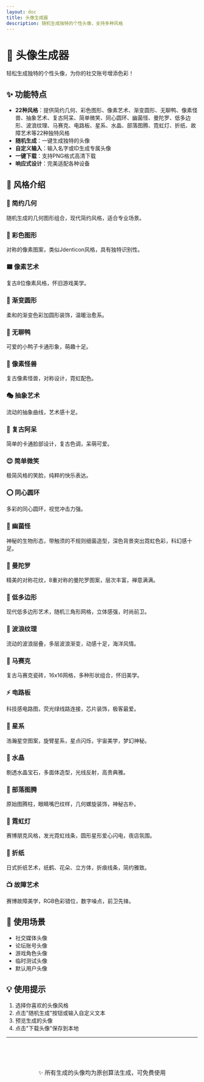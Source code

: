 ```yaml
---
layout: doc
title: 头像生成器
description: 随机生成独特的个性头像，支持多种风格
---
```


<script setup>
import AvatarGenerator from './AvatarGenerator.vue'
</script>

# 🎨 头像生成器

轻松生成独特的个性头像，为你的社交账号增添色彩！

<AvatarGenerator />

## ✨ 功能特点

- **22种风格**：提供简约几何、彩色图形、像素艺术、渐变圆形、无聊鸭、像素怪兽、抽象艺术、复古阿呆、简单微笑、同心圆环、幽菌怪、曼陀罗、低多边形、波浪纹理、马赛克、电路板、星系、水晶、部落图腾、霓虹灯、折纸、故障艺术等22种独特风格
- **随机生成**：一键生成独特的头像
- **自定义输入**：输入名字或ID生成专属头像
- **一键下载**：支持PNG格式高清下载
- **响应式设计**：完美适配各种设备

## 🎨 风格介绍

### 🔷 简约几何
随机生成的几何图形组合，现代简约风格，适合专业场景。

### 🎨 彩色图形
对称的像素图案，类似Jdenticon风格，具有独特识别性。

### 🟦 像素艺术
复古8位像素风格，怀旧游戏美学。

### 🌈 渐变圆形
柔和的渐变色彩加圆形装饰，温暖治愈系。

### 🦆 无聊鸭
可爱的小鸭子卡通形象，萌趣十足。

### 👾 像素怪兽
复古像素怪兽，对称设计，霓虹配色。

### 🎭 抽象艺术
流动的抽象曲线，艺术感十足。

### 🤖 复古阿呆
简单的卡通脸部设计，复古色调，呆萌可爱。

### 😊 简单微笑
极简风格的笑脸，纯粹的快乐表达。

### ⭕ 同心圆环
多彩的同心圆环，视觉冲击力强。

### 🦠 幽菌怪
神秘的生物形态，带触须的不规则细菌造型，深色背景突出霓虹色彩，科幻感十足。

### 🌸 曼陀罗
精美的对称花纹，8重对称的曼陀罗图案，层次丰富，禅意满满。

### 💎 低多边形
现代低多边形艺术，随机三角形网格，立体感强，时尚前卫。

### 🌊 波浪纹理
流动的波浪层叠，多层波浪渐变，动感十足，海洋风情。

### 🎲 马赛克
复古马赛克瓷砖，16x16网格，多种形状组合，怀旧美学。

### ⚡ 电路板
科技感电路图，荧光绿线路连接，芯片装饰，极客最爱。

### 🌌 星系
浩瀚星空图案，旋臂星系，星点闪烁，宇宙美学，梦幻神秘。

### 💠 水晶
剔透水晶宝石，多面体造型，光线反射，高贵典雅。

### 🗿 部落图腾
原始图腾柱，眼睛嘴巴纹样，几何螺旋装饰，神秘古朴。

### 🔮 霓虹灯
赛博朋克风格，发光霓虹线条，圆形星形爱心闪电，夜店氛围。

### 🎴 折纸
日式折纸艺术，纸鹤、花朵、立方体，折痕线条，简约雅致。

### 📺 故障艺术
赛博故障美学，RGB色彩错位，数字噪点，前卫先锋。

## 🎯 使用场景

- 社交媒体头像
- 论坛账号头像
- 游戏角色头像
- 临时测试头像
- 默认用户头像

## 💡 使用提示

1. 选择你喜欢的头像风格
2. 点击"随机生成"按钮或输入自定义文本
3. 预览生成的头像
4. 点击"下载头像"保存到本地

---

<div class="tool-footer">
  <p>✨ 所有生成的头像均为原创算法生成，可免费使用</p>
</div>

<style scoped>
.tool-footer {
  text-align: center;
  margin-top: 3rem;
  padding: 2rem;
  background: linear-gradient(135deg, var(--vp-c-bg-soft), var(--vp-c-bg));
  border-radius: 12px;
  border: 1px solid var(--vp-c-divider);
}

.tool-footer p {
  margin: 0;
  color: var(--vp-c-text-2);
  font-size: 0.95rem;
}
</style>

